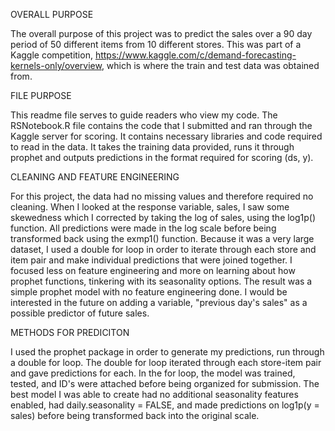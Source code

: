 OVERALL PURPOSE

The overall purpose of this project was to predict the sales over a 90 day period of 50 different items from 10 different stores. This was part of a Kaggle competition, https://www.kaggle.com/c/demand-forecasting-kernels-only/overview, which is where the train and test data was obtained from. 

FILE PURPOSE

This readme file serves to guide readers who view my code. The RSNotebook.R file contains the code that I submitted and ran through the Kaggle server for scoring. It contains necessary libraries and code required to read in the data. It takes the training data provided, runs it through prophet and outputs predictions in the format required for scoring (ds, y). 

CLEANING AND FEATURE ENGINEERING

For this project, the data had no missing values and therefore required no cleaning. When I looked at the response variable, sales, I saw some skewedness which I corrected by taking the log of sales, using the log1p() function. All predictions were made in the log scale before being transformed back using the exmp1() function. Because it was a very large dataset, I used a double for loop in order to iterate through each store and item pair and make individual predictions that were joined together. I focused less on feature engineering and more on learning about how prophet functions, tinkering with its seasonality options. The result was a simple prophet model with no feature engineering done. I would be interested in the future on adding a variable, "previous day's sales" as a possible predictor of future sales. 

METHODS FOR PREDICITON

I used the prophet package in order to generate my predictions, run through a double for loop. The double for loop iterated through each store-item pair and gave predictions for each. In the for loop, the model was trained, tested, and ID's were attached before being organized for submission. The best model I was able to create had no additional seasonality features enabled, had daily.seasonality = FALSE, and made predictions on log1p(y = sales) before being transformed back into the original scale.

